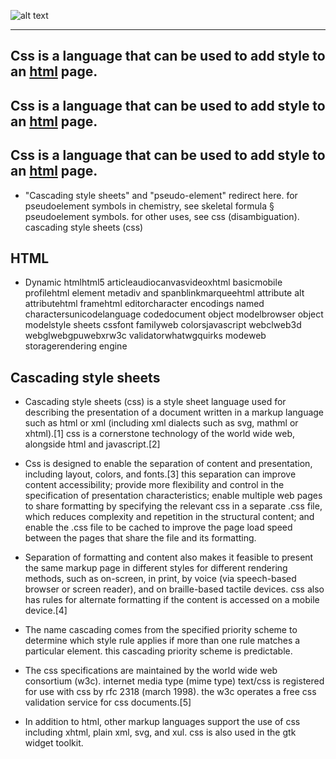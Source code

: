 ![alt text](https://upload.wikimedia.org/wikipedia/commons/thumb/d/d5/CSS3_logo_and_wordmark.svg/200px-CSS3_logo_and_wordmark.svg.png "logo title text 1")
___

## Css is a language that can be used to add style to an [html](/wiki/html) page.
## Css is a language that can be used to add style to an [html](/wiki/html) page.
## Css is a language that can be used to add style to an [html](/wiki/html) page.

- "Cascading style sheets" and "pseudo-element" redirect here. for pseudoelement symbols in chemistry, see skeletal formula § pseudoelement symbols. for other uses, see css (disambiguation).
cascading style sheets (css)

## HTML
- Dynamic htmlhtml5 articleaudiocanvasvideoxhtml basicmobile profilehtml element metadiv and spanblinkmarqueehtml attribute alt attributehtml framehtml editorcharacter encodings named charactersunicodelanguage codedocument object modelbrowser object modelstyle sheets cssfont familyweb colorsjavascript webclweb3d webglwebgpuwebxrw3c validatorwhatwgquirks modeweb storagerendering engine

##  Cascading style sheets 
- Cascading style sheets (css) is a style sheet language used for describing the presentation of a document written in a markup language such as html or xml (including xml dialects such as svg, mathml or xhtml).[1] css is a cornerstone technology of the world wide web, alongside html and javascript.[2]

- Css is designed to enable the separation of content and presentation, including layout, colors, and fonts.[3] this separation can improve content accessibility; provide more flexibility and control in the specification of presentation characteristics; enable multiple web pages to share formatting by specifying the relevant css in a separate .css file, which reduces complexity and repetition in the structural content; and enable the .css file to be cached to improve the page load speed between the pages that share the file and its formatting.

- Separation of formatting and content also makes it feasible to present the same markup page in different styles for different rendering methods, such as on-screen, in print, by voice (via speech-based browser or screen reader), and on braille-based tactile devices. css also has rules for alternate formatting if the content is accessed on a mobile device.[4]

- The name cascading comes from the specified priority scheme to determine which style rule applies if more than one rule matches a particular element. this cascading priority scheme is predictable.

- The css specifications are maintained by the world wide web consortium (w3c). internet media type (mime type) text/css is registered for use with css by rfc 2318 (march 1998). the w3c operates a free css validation service for css documents.[5]

- In addition to html, other markup languages support the use of css including xhtml, plain xml, svg, and xul. css is also used in the gtk widget toolkit.